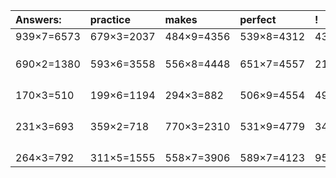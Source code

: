 | Answers: | practice | makes | perfect | ! |
| :--- | :--- | :--- | :--- | :--- |
| 939×7=6573 | 679×3=2037 | 484×9=4356 | 539×8=4312 | 437×7=3059 | 
|   |   |   |   |   | 
|   |   |   |   |   | 
|   |   |   |   |   | 
| 690×2=1380 | 593×6=3558 | 556×8=4448 | 651×7=4557 | 215×6=1290 | 
|   |   |   |   |   | 
|   |   |   |   |   | 
|   |   |   |   |   | 
|   |   |   |   |   | 
| 170×3=510 | 199×6=1194 | 294×3=882 | 506×9=4554 | 490×4=1960 | 
|   |   |   |   |   | 
|   |   |   |   |   | 
|   |   |   |   |   | 
|   |   |   |   |   | 
| 231×3=693 | 359×2=718 | 770×3=2310 | 531×9=4779 | 347×4=1388 | 
|   |   |   |   |   | 
|   |   |   |   |   | 
|   |   |   |   |   | 
|   |   |   |   |   | 
| 264×3=792 | 311×5=1555 | 558×7=3906 | 589×7=4123 | 951×3=2853 | 
